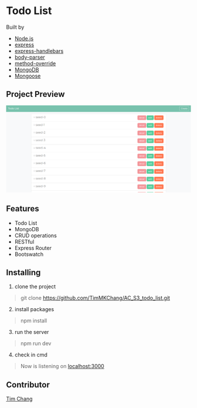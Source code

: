 # Todo List
Built by 
- [Node.js](https://nodejs.org/en/)
- [express](https://www.npmjs.com/package/express)
- [express-handlebars](https://www.npmjs.com/package/express-handlebars)
- [body-parser](https://www.npmjs.com/package/body-parser)
- [method-override](https://www.npmjs.com/package/method-override)
- [MongoDB](https://www.mongodb.com/)
- [Mongoose](https://www.npmjs.com/package/mongoose)

## Project Preview
![Project Preview](/public/image/todo_list_preview.PNG)

## Features
- Todo List
- MongoDB
- CRUD operations
- RESTful
- Express Router
- Bootswatch

## Installing
1. clone the project
>git clone https://github.com/TimMKChang/AC_S3_todo_list.git
2. install packages
>npm install
3. run the server
>npm run dev
4. check in cmd
>Now is listening on [localhost:3000](http://localhost:3000)

## Contributor
<a href="https://github.com/TimMKChang" target="_blank">Tim Chang</a>
